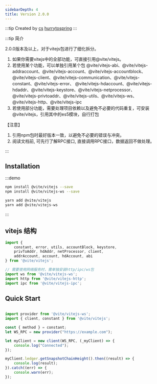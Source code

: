 ```yaml
---
sidebarDepth: 4
title: Version 2.0.0
---
```


:::tip Created by
[cs](https://github.com/lovelycs)
[hurrytospring](https://github.com/hurrytospring)
:::

:::tip 简介

2.0.0版本及以上，对于vitejs包进行了细化拆分。

1. 如果你需要vitejs中的全部功能，可直接引用@vite/vitejs。
2. 若使用某个功能，可以单独引用某个包
@vite/vitejs-abi、@vite/vitejs-addraccount、@vite/vitejs-account、@vite/vitejs-accountblock、
@vite/vitejs-client、@vite/vitejs-communication、@vite/vitejs-constant、@vite/vitejs-error、
@vite/vitejs-hdaccount、@vite/vitejs-hdaddr、@vite/vitejs-keystore、@vite/vitejs-netprocessor、
@vite/vitejs-privtoaddr、@vite/vitejs-utils、@vite/vitejs-ws、@vite/vitejs-http、@vite/vitejs-ipc
3. 若使用部分功能，需要处理项目依赖以及避免不必要的代码重复，可安装@vite/vitejs，引用其中的es5模块，自行打包

【注意】
1. 引用npm包时最好版本一致，以避免不必要的错误与冲突。
2. 阅读文档前, 可先行了解RPC接口, 直接调用RPC接口，数据返回不做处理。

:::

## Installation

:::demo

```bash tab:npm
npm install @vite/vitejs --save
npm install @vite/vitejs-ws --save
```

```bash tab:yarn
yarn add @vite/vitejs
yarn add @vite/vitejs-ws
```

:::

## vitejs 结构

```javascript 引入
import {
    constant, error, utils, accountBlock, keystore, 
    privToAddr, hdAddr, netProcessor, client, 
    addrAccount, account, hdAccount, abi
} from '@vite/vitejs';

// 需要使用网络服务时，需单独安装http/ipc/ws包
import ws from '@vite/vitejs-ws';
import http from '@vite/vitejs-http';
import ipc from '@vite/vitejs-ipc';
```

## Quick Start  

```javascript

import provider from '@vite/vitejs-ws';
import { client, constant } from '@vite/vitejs';

const { method } = constant;
let WS_RPC = new provider("https://example.com");

let myClient = new client(WS_RPC, (_myClient) => {
    console.log("Connected");
});

myClient.ledger.getSnapshotChainHeight().then((result) => {
    console.log(result);
}).catch((err) => {
    console.warn(err);
});

```
